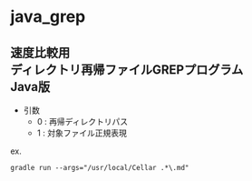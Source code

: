 # java_grep

## 速度比較用<br/>ディレクトリ再帰ファイルGREPプログラム<br/>Java版

 * 引数
   * 0 : 再帰ディレクトリパス
   * 1 : 対象ファイル正規表現

ex.
```
gradle run --args="/usr/local/Cellar .*\.md"
```
